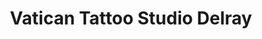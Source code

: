 ---
title: "Vatican Tattoo Studio Delray"
url: /delray-beach/vatican-tattoo-studio-delray/
shop: Tattoo
---